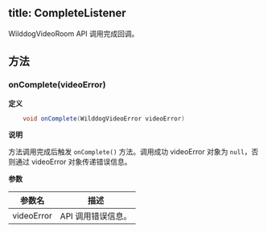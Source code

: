 title: CompleteListener
---

WilddogVideoRoom API 调用完成回调。

## 方法

### onComplete(videoError)

**定义**   

```java
	void onComplete(WilddogVideoError videoError)
```

**说明**

方法调用完成后触发 `onComplete()` 方法。调用成功 videoError 对象为 `null`，否则通过 videoError 对象传递错误信息。

**参数**

| 参数名 | 描述 |
|---|---|
| videoError |API 调用错误信息。|



